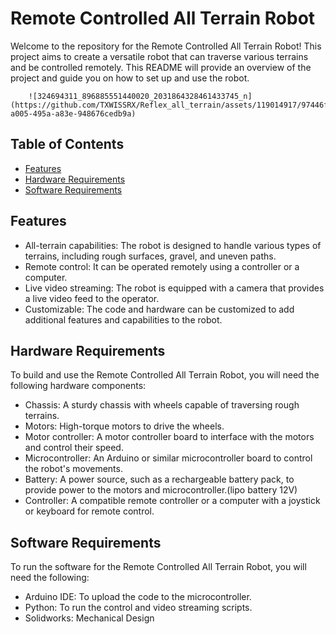 # Remote Controlled All Terrain Robot

Welcome to the repository for the Remote Controlled All Terrain Robot! This project aims to create a versatile robot that can traverse various terrains and be controlled remotely. This README will provide an overview of the project and guide you on how to set up and use the robot.

        ![324694311_896885551440020_2031864328461433745_n](https://github.com/TXWISSRX/Reflex_all_terrain/assets/119014917/97446f41-a005-495a-a83e-948676cedb9a)

## Table of Contents
- [Features](#features)
- [Hardware Requirements](#hardware-requirements)
- [Software Requirements](#software-requirements)

## Features
- All-terrain capabilities: The robot is designed to handle various types of terrains, including rough surfaces, gravel, and uneven paths.
- Remote control: It can be operated remotely using a controller or a computer.
- Live video streaming: The robot is equipped with a camera that provides a live video feed to the operator.
- Customizable: The code and hardware can be customized to add additional features and capabilities to the robot.

## Hardware Requirements
To build and use the Remote Controlled All Terrain Robot, you will need the following hardware components:
- Chassis: A sturdy chassis with wheels capable of traversing rough terrains.
- Motors: High-torque motors to drive the wheels.
- Motor controller: A motor controller board to interface with the motors and control their speed.
- Microcontroller: An Arduino or similar microcontroller board to control the robot's movements.
- Battery: A power source, such as a rechargeable battery pack, to provide power to the motors and microcontroller.(lipo battery 12V)
- Controller: A compatible remote controller or a computer with a joystick or keyboard for remote control.

## Software Requirements
To run the software for the Remote Controlled All Terrain Robot, you will need the following:
- Arduino IDE: To upload the code to the microcontroller.
- Python: To run the control and video streaming scripts.
- Solidworks: Mechanical Design
